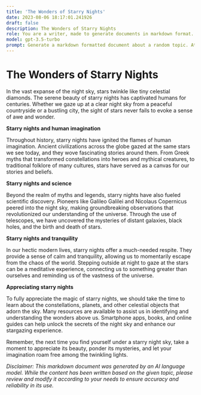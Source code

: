 ```yaml
---
title: 'The Wonders of Starry Nights'
date: 2023-08-06 18:17:01.241926
draft: false
description: The Wonders of Starry Nights
role: You are a writer, made to generate documents in markdown format. It is very important that all of the documents you generate are in valid markdown format.
model: gpt-3.5-turbo
prompt: Generate a markdown formatted document about a random topic. At the bottom, include a disclaimer explaining that the document was generated by you. The first line of the document should be the title. Make sure that the entire document is in proper markdown format, using a mix of various tags to make the document visually appealing.
---
```


# The Wonders of Starry Nights

In the vast expanse of the night sky, stars twinkle like tiny celestial diamonds. The serene beauty of starry nights has captivated humans for centuries. Whether we gaze up at a clear night sky from a peaceful countryside or a bustling city, the sight of stars never fails to evoke a sense of awe and wonder.

**Starry nights and human imagination**

Throughout history, starry nights have ignited the flames of human imagination. Ancient civilizations across the globe gazed at the same stars we see today, and they wove fascinating stories around them. From Greek myths that transformed constellations into heroes and mythical creatures, to traditional folklore of many cultures, stars have served as a canvas for our stories and beliefs.

**Starry nights and science**

Beyond the realm of myths and legends, starry nights have also fueled scientific discovery. Pioneers like Galileo Galilei and Nicolaus Copernicus peered into the night sky, making groundbreaking observations that revolutionized our understanding of the universe. Through the use of telescopes, we have uncovered the mysteries of distant galaxies, black holes, and the birth and death of stars.

**Starry nights and tranquility**

In our hectic modern lives, starry nights offer a much-needed respite. They provide a sense of calm and tranquility, allowing us to momentarily escape from the chaos of the world. Stepping outside at night to gaze at the stars can be a meditative experience, connecting us to something greater than ourselves and reminding us of the vastness of the universe.

**Appreciating starry nights**

To fully appreciate the magic of starry nights, we should take the time to learn about the constellations, planets, and other celestial objects that adorn the sky. Many resources are available to assist us in identifying and understanding the wonders above us. Smartphone apps, books, and online guides can help unlock the secrets of the night sky and enhance our stargazing experience.

Remember, the next time you find yourself under a starry night sky, take a moment to appreciate its beauty, ponder its mysteries, and let your imagination roam free among the twinkling lights.

*Disclaimer: This markdown document was generated by an AI language model. While the content has been written based on the given topic, please review and modify it according to your needs to ensure accuracy and reliability in its use.*